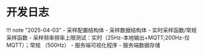 # 开发日志

!!! note "2025-04-03"
    - 采样配置结构体
    - 采样数据结构体
    - 实时采样函数/常规采样函数
    - 采样频率频率上限测试：实时（25Hz-本地输出+MQTT;200Hz-仅MQTT）；常规 （500Hz）
    - 服务端可视化程序
    - 服务端数据存储